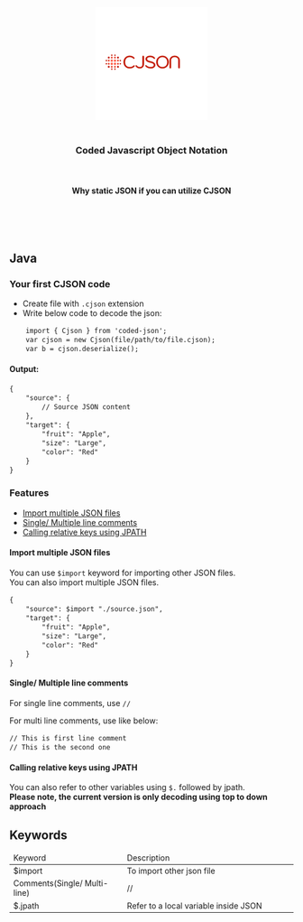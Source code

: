 <center>
    <img src="https://github.com/SubhenduShekhar/cjson/blob/main/docs/logo.png?raw=true" />
    <br/>
    <br/>
    <h3> Coded Javascript Object Notation </h3>
    <br/>
    <h4> Why static JSON if you can utilize CJSON </h4>
    <br/>
    <br/>
</center>

<br/>

## Java

### Your first CJSON code

- Create file with `.cjson` extension
- Write below code to decode the json:

```
    import { Cjson } from 'coded-json'; 
    var cjson = new Cjson(file/path/to/file.cjson);
    var b = cjson.deserialize();
```

#### Output:

```
{
    "source": {
        // Source JSON content
    },
    "target": {
        "fruit": "Apple",
        "size": "Large",
        "color": "Red"
    }
}
```

### Features

- [Import multiple JSON files](#Import-multiple-JSON-files)
- [Single/ Multiple line comments](#Single-Multiple-line-comments)
- [Calling relative keys using JPATH](#Calling-relative-keys-using-JPATH)

#### Import multiple JSON files

You can use `$import` keyword for importing other JSON files.
<br/>
You can also import multiple JSON files.

```
{
    "source": $import "./source.json",
    "target": {
        "fruit": "Apple",
        "size": "Large",
        "color": "Red"
    }
}
```

#### Single/ Multiple line comments

For single line comments, use `//`

For multi line comments, use like below:
```
// This is first line comment
// This is the second one

```

#### Calling relative keys using JPATH

You can also refer to other variables using `$.` followed by jpath.
<br/>
<b>Please note, the current version is only decoding using top to down approach</b>


## Keywords

<table>
    <thead>
        <tr>
            <td width=5%>Keyword</td>
            <td width=35%>Description</td>
        </tr>
    </thead>
    <tbody>
        <tr>
            <td width=40%> $import </td>
            <td width=60%> To import other json file </td>
        </tr>
        <tr>
            <td width=40%> Comments(Single/ Multi-line) </td>
            <td width=60%> // </td>
        </tr>
        <tr>
            <td width=40%> $.jpath </td>
            <td width=60%> Refer to a local variable inside JSON </td>
        </tr>
    </tbody>
</table>